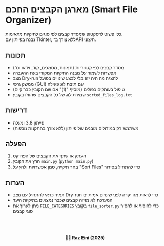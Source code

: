 # מארגן הקבצים החכם (Smart File Organizer)

כלי פשוט לדסקטופ שמסדר קבצים לפי סוגים לתיקיות מתאימות.  
נבנה בפייתון עם Tkinter, ללא צורך ב־API חיצוני.

## תכונות
- מסדר קבצים לפי קטגוריות (תמונות, מסמכים, קוד, וידאו וכו')  
- אפשרות לשמור על מבנה התיקיות המקורי בעת ההעברה  
- מצב Dry-run להצגה מה היה יזוז בלי לבצע שינויים בפועל  
- ממשק גרפי (GUI) עם תיבת לוג פעילה  
- טיפול בעותקים כפולים (מוסיף "(1)" אם שם הקובץ כבר קיים)  
- שמירת לוג של כל הקבצים שהוזזו בקובץ `sorted_files_log.txt`

## דרישות
- פייתון 3.8 ומעלה  
- משתמש רק במודולים מובנים של פייתון (ללא צורך בהתקנות נוספות)

## הפעלה
1. העתק או שתף את הקבצים של הפרויקט  
2. הרץ את הקובץ `main.py` (`python main.py`)  
3. בחר תיקייה, סמן אפשרויות ולחץ על "Sort Files" כדי להתחיל בסידור

## הערות
- תמיד כדאי להתחיל עם מצב Dry-run כדי לראות מה יקרה לפני שינויים אמיתיים  
- המערכת לא מזיזה קבצים שכבר נמצאים בתיקיות היעד  
- ניתן לערוך את `FILE_CATEGORIES` בקובץ `file_sorter.py` כדי להוסיף או להסיר סוגי קבצים

<br/>

<br/>

<h4 align= "center">
  👨‍💻 Raz Eini (2025)
</h4>
